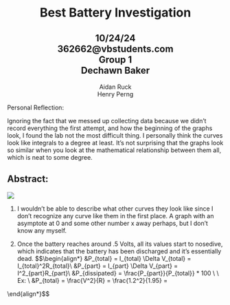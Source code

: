 <h1 style = "text-align:center;">Best Battery Investigation</h1> 
<h2 style = "text-align:center;">10/24/24<br>362662@vbstudents.com<br>Group 1<br>Dechawn Baker</h2> 
<p style = "text-align:center;"> Aidan Ruck <br> Henry Perng </p>

  
  

Personal Reflection: 

Ignoring the fact that we messed up collecting data because we didn’t record everything the first attempt, and how the beginning of the graphs look, I found the lab not the most difficult thing. I personally think the curves look like integrals to a degree at least. It’s not surprising that the graphs look so similar when you look at the mathematical relationship between them all, which is neat to some degree. 

  
  

## Abstract: 

  
  
  
  
  
  
  
  
  
  
  
  
  
  
  
  
  

![](https://lh7-rt.googleusercontent.com/docsz/AD_4nXcvlxySIVhz1J4ZBNmJa9TN7TOjrJi4sQwy9bAXlK86v8gckmHSHUPgnNyquwmRMB6iTEgyLpYnNE6Mbf70ntA9U9CWMJN9RKso8s5HyPLUBPV1GnJB6XhEwx0tNE7be5aaWJ-wz9BCOh3CyPgjQ32I7T6j?key=LB43fuUWr_3qJFRYEs8s1w)

  

1. I wouldn’t be able to describe what other curves they look like since I don’t recognize any curve like them in the first place. A graph with an asymptote at 0 and some other number x away perhaps, but I don’t know any myself. 
    
2. Once the battery reaches around .5 Volts, all its values start to nosedive, which indicates that the battery has been discharged and it’s essentially dead.
$$\begin{align*}
	&P_{total} = I_{total} \Delta V_{total} = I_{total}^2R_{total}\\
	&P_{part} = I_{part} \Delta V_{part} = I^2_{part}R_{part}\\ 
	&P_{dissipated} = \frac{P_{part}}{P_{total}} * 100 \\ \\ 
	Ex: \\
	&P_{total} = \frac{V^2}{R} = \frac{1.2^2}{1.95} = 

\end{align*}$$